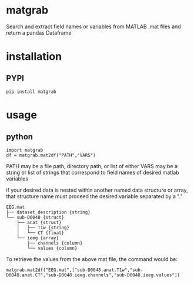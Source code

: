 # matgrab
Search and extract field names or variables from MATLAB .mat files and return a pandas Dataframe

# installation

## PYPI
```
pip install matgrab
```

# usage

## python
```
import matgrab
df = matgrab.mat2df("PATH","VARS")
```
PATH may be a file path, directory path, or list of either
VARS may be a string or list of strings that correspond to field names of desired matlab variables

if your desired data is nested within another named data structure or array, that structure name must proceed the desired variable separated by a "."
```
EEG.mat
├── dataset_description {string}
└── sub-D0048 {struct}
    ├── anat {struct}
    │   ├── T1w {string}
    │   └── CT {float}
    └── ieeg {array}
        ├── channels {column}
        └── values {column}
```
To retrieve the values from the above mat file, the command would be:
```
matgrab.mat2df("EEG.mat",["sub-D0048.anat.T1w","sub-D0048.anat.CT","sub-D0048.ieeg.channels","sub-D0048.ieeg.values"])
```

